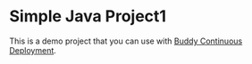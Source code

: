 # Simple Java Project1
This is a demo project that you can use with [Buddy Continuous Deployment](https://buddy.works).
